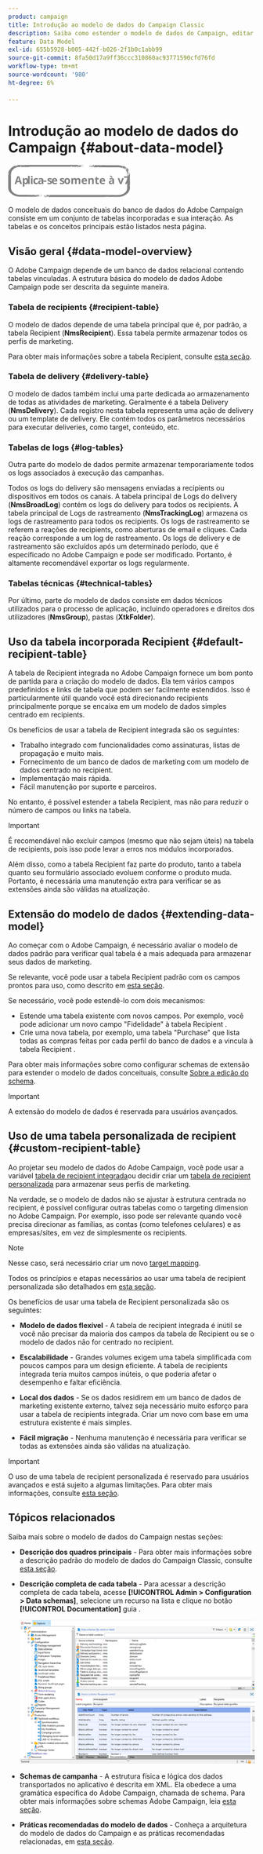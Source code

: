 ```yaml
---
product: campaign
title: Introdução ao modelo de dados do Campaign Classic
description: Saiba como estender o modelo de dados do Campaign, editar esquemas, usar APIs e muito mais
feature: Data Model
exl-id: 655b5928-b005-442f-b026-2f1b0c1abb99
source-git-commit: 8fa50d17a9ff36ccc310860ac93771590cfd76fd
workflow-type: tm+mt
source-wordcount: '980'
ht-degree: 6%

---
```


# Introdução ao modelo de dados do Campaign {#about-data-model}

![](../../assets/v7-only.svg)

O modelo de dados conceituais do banco de dados do Adobe Campaign consiste em um conjunto de tabelas incorporadas e sua interação. As tabelas e os conceitos principais estão listados nesta página.

## Visão geral {#data-model-overview}

O Adobe Campaign depende de um banco de dados relacional contendo tabelas vinculadas. A estrutura básica do modelo de dados Adobe Campaign pode ser descrita da seguinte maneira.

### Tabela de recipients {#recipient-table}

O modelo de dados depende de uma tabela principal que é, por padrão, a tabela Recipient (**NmsRecipient**). Essa tabela permite armazenar todos os perfis de marketing.

Para obter mais informações sobre a tabela Recipient, consulte [esta seção](#default-recipient-table).

### Tabela de delivery {#delivery-table}

O modelo de dados também inclui uma parte dedicada ao armazenamento de todas as atividades de marketing. Geralmente é a tabela Delivery (**NmsDelivery**). Cada registro nesta tabela representa uma ação de delivery ou um template de delivery. Ele contém todos os parâmetros necessários para executar deliveries, como target, conteúdo, etc.

### Tabelas de logs {#log-tables}

Outra parte do modelo de dados permite armazenar temporariamente todos os logs associados à execução das campanhas.

Todos os logs do delivery são mensagens enviadas a recipients ou dispositivos em todos os canais. A tabela principal de Logs do delivery (**NmsBroadLog**) contém os logs do delivery para todos os recipients.
A tabela principal de Logs de rastreamento (**NmsTrackingLog**) armazena os logs de rastreamento para todos os recipients. Os logs de rastreamento se referem a reações de recipients, como aberturas de email e cliques. Cada reação corresponde a um log de rastreamento.
Os logs de delivery e de rastreamento são excluídos após um determinado período, que é especificado no Adobe Campaign e pode ser modificado. Portanto, é altamente recomendável exportar os logs regularmente.

### Tabelas técnicas {#technical-tables}

Por último, parte do modelo de dados consiste em dados técnicos utilizados para o processo de aplicação, incluindo operadores e direitos dos utilizadores (**NmsGroup**), pastas (**XtkFolder**).

## Uso da tabela incorporada Recipient {#default-recipient-table}

A tabela de Recipient integrada no Adobe Campaign fornece um bom ponto de partida para a criação do modelo de dados. Ela tem vários campos predefinidos e links de tabela que podem ser facilmente estendidos. Isso é particularmente útil quando você está direcionando recipients principalmente porque se encaixa em um modelo de dados simples centrado em recipients.

Os benefícios de usar a tabela de Recipient integrada são os seguintes:

* Trabalho integrado com funcionalidades como assinaturas, listas de propagação e muito mais.
* Fornecimento de um banco de dados de marketing com um modelo de dados centrado no recipient.
* Implementação mais rápida.
* Fácil manutenção por suporte e parceiros.

No entanto, é possível estender a tabela Recipient, mas não para reduzir o número de campos ou links na tabela.

>[!IMPORTANT]
>
>É recomendável não excluir campos (mesmo que não sejam úteis) na tabela de recipients, pois isso pode levar a erros nos módulos incorporados.

Além disso, como a tabela Recipient faz parte do produto, tanto a tabela quanto seu formulário associado evoluem conforme o produto muda. Portanto, é necessária uma manutenção extra para verificar se as extensões ainda são válidas na atualização.

## Extensão do modelo de dados  {#extending-data-model}

Ao começar com o Adobe Campaign, é necessário avaliar o modelo de dados padrão para verificar qual tabela é a mais adequada para armazenar seus dados de marketing.

Se relevante, você pode usar a tabela Recipient padrão com os campos prontos para uso, como descrito em [esta seção](#default-recipient-table).

Se necessário, você pode estendê-lo com dois mecanismos:

* Estende uma tabela existente com novos campos. Por exemplo, você pode adicionar um novo campo &quot;Fidelidade&quot; à tabela Recipient .
* Crie uma nova tabela, por exemplo, uma tabela &quot;Purchase&quot; que lista todas as compras feitas por cada perfil do banco de dados e a vincula à tabela Recipient .

Para obter mais informações sobre como configurar schemas de extensão para estender o modelo de dados conceituais, consulte [Sobre a edição do schema](../../configuration/using/about-schema-edition.md).

>[!IMPORTANT]
>
>A extensão do modelo de dados é reservada para usuários avançados.

## Uso de uma tabela personalizada de recipient {#custom-recipient-table}

Ao projetar seu modelo de dados do Adobe Campaign, você pode usar a variável [tabela de recipient integrada](#default-recipient-table)ou decidir criar um [tabela de recipient personalizada](../../configuration/using/about-custom-recipient-table.md) para armazenar seus perfis de marketing.

Na verdade, se o modelo de dados não se ajustar à estrutura centrada no recipient, é possível configurar outras tabelas como o targeting dimension no Adobe Campaign. Por exemplo, isso pode ser relevante quando você precisa direcionar as famílias, as contas (como telefones celulares) e as empresas/sites, em vez de simplesmente os recipients.

>[!NOTE]
>
>Nesse caso, será necessário criar um novo [target mapping](../../configuration/using/target-mapping.md).

Todos os princípios e etapas necessários ao usar uma tabela de recipient personalizada são detalhados em [esta seção](../../configuration/using/about-custom-recipient-table.md).

Os benefícios de usar uma tabela de Recipient personalizada são os seguintes:

* **Modelo de dados flexível** - A tabela de recipient integrada é inútil se você não precisar da maioria dos campos da tabela de Recipient ou se o modelo de dados não for centrado no recipient.

* **Escalabilidade** - Grandes volumes exigem uma tabela simplificada com poucos campos para um design eficiente. A tabela de recipients integrada teria muitos campos inúteis, o que poderia afetar o desempenho e faltar eficiência.

* **Local dos dados** - Se os dados residirem em um banco de dados de marketing existente externo, talvez seja necessário muito esforço para usar a tabela de recipients integrada. Criar um novo com base em uma estrutura existente é mais simples.

* **Fácil migração** - Nenhuma manutenção é necessária para verificar se todas as extensões ainda são válidas na atualização.

>[!IMPORTANT]
>
>O uso de uma tabela de recipient personalizada é reservado para usuários avançados e está sujeito a algumas limitações. Para obter mais informações, consulte [esta seção](../../configuration/using/about-custom-recipient-table.md).

## Tópicos relacionados

Saiba mais sobre o modelo de dados do Campaign nestas seções:

* **Descrição dos quadros principais** - Para obter mais informações sobre a descrição padrão do modelo de dados do Campaign Classic, consulte [esta seção](../../configuration/using/data-model-description.md).

* **Descrição completa de cada tabela** - Para acessar a descrição completa de cada tabela, acesse **[!UICONTROL Admin > Configuration > Data schemas]**, selecione um recurso na lista e clique no botão **[!UICONTROL Documentation]** guia .

   ![](assets/data-model_documentation-tab.png)


* **Schemas de campanha** - A estrutura física e lógica dos dados transportados no aplicativo é descrita em XML. Ela obedece a uma gramática específica do Adobe Campaign, chamada de schema. Para obter mais informações sobre schemas Adobe Campaign, leia [esta seção](../../configuration/using/about-schema-reference.md).

* **Práticas recomendadas do modelo de dados** - Conheça a arquitetura do modelo de dados do Campaign e as práticas recomendadas relacionadas, em [esta seção](../../configuration/using/data-model-best-practices.md#data-model-architecture).
